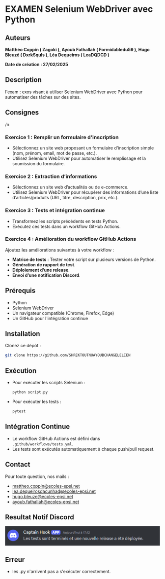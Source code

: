 # EXAMEN Selenium WebDriver avec Python

## Auteurs
**Matthéo Coppin ( Zagoki ), Ayoub Fathallah ( Formidabledu59 ), Hugo Bleuzé ( DxrkSquls ), Léa Dequeiros ( LeaDQDCD )**  

**Date de création : 27/02/2025** 

## Description
l'exam : exos visant à utiliser Selenium WebDriver avec Python pour automatiser des tâches sur des sites.

## Consignes
/n

### Exercice 1 : Remplir un formulaire d'inscription
- Sélectionnez un site web proposant un formulaire d'inscription simple (nom, prénom, email, mot de passe, etc.).
- Utilisez Selenium WebDriver pour automatiser le remplissage et la soumission du formulaire.

### Exercice 2 : Extraction d’informations
- Sélectionnez un site web d’actualités ou de e-commerce.
- Utilisez Selenium WebDriver pour récupérer des informations d’une liste d’articles/produits (URL, titre, description, prix, etc.).

### Exercice 3 : Tests et intégration continue
- Transformez les scripts précédents en tests Python.
- Exécutez ces tests dans un workflow GitHub Actions.

### Exercice 4 : Amélioration du workflow GitHub Actions
Ajoutez les améliorations suivantes à votre workflow :
- **Matrice de tests** : Tester votre script sur plusieurs versions de Python.
- **Génération de rapport de test**.
- **Déploiement d’une release**.
- **Envoi d’une notification Discord**.

## Prérequis
- Python
- Selenium WebDriver
- Un navigateur compatible (Chrome, Firefox, Edge)
- Un GitHub pour l'intégration continue

## Installation
Clonez ce dépôt :
   ```sh
   git clone https://github.com/SHREKTOUTNUAYOUBCHANGELELIEN
   ```


## Exécution
- Pour exécuter les scripts Selenium : 
  ```sh
  python script.py
  ```
- Pour exécuter les tests :
  ```sh
  pytest
  ```

## Intégration Continue
- Le workflow GitHub Actions est défini dans `.github/workflows/tests.yml`.
- Les tests sont exécutés automatiquement à chaque push/pull request.


## Contact
Pour toute question, nos mails :

- mattheo.coppin@ecoles-epsi.net
- lea.dequeirosdacunhad@ecoles-epsi.net
- hugo.bleuze@ecoles-epsi.net
- ayoub.fathallah@ecoles-epsi.net

## Resultat Notif Discord
![ Notif Discord](image.png)


## Erreur
- les .py n'arrivent pas a s'exécuter correctement.
